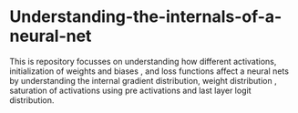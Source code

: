 # Understanding-the-internals-of-a-neural-net
This is repository focusses on understanding how different activations, initialization of weights and biases , and loss functions affect a neural nets by understanding the internal gradient distribution, weight distribution , saturation of activations using pre activations and last layer logit distribution.  
